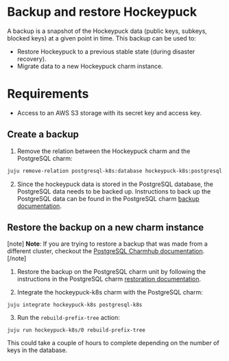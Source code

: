 # Backup and restore Hockeypuck
A backup is a snapshot of the Hockeypuck data (public keys, subkeys, blocked keys) at a given point in time. This backup can be used to:
* Restore Hockeypuck to a previous stable state (during disaster recovery).
* Migrate data to a new Hockeypuck charm instance.

# Requirements
* Access to an AWS S3 storage with its secret key and access key.

## Create a backup

1. Remove the relation between the Hockeypuck charm and the PostgreSQL charm:
```bash
juju remove-relation postgresql-k8s:database hockeypuck-k8s:postgresql
```
2. Since the hockeypuck data is stored in the PostgreSQL database, the PostgreSQL data needs to be backed up. Instructions to back up the PostgreSQL data can be found in the PostgreSQL charm [backup documentation](https://charmhub.io/postgresql-k8s/docs/h-configure-s3-aws).


## Restore the backup on a new charm instance

[note]
**Note**: 
If you are trying to restore a backup that was made from a different cluster, checkout the [PostgreSQL Charmhub documentation](https://charmhub.io/postgresql-k8s/docs/h-migrate-cluster).
[/note]


1. Restore the backup on the PostgreSQL charm unit by following the instructions in the PostgreSQL charm [restoration documentation](https://charmhub.io/postgresql-k8s/docs/h-restore-backup).

2. Integrate the hockeypuck-k8s charm with the PostgreSQL charm:
```shell
juju integrate hockeypuck-k8s postgresql-k8s
```

3. Run the `rebuild-prefix-tree` action:
```shell
juju run hockeypuck-k8s/0 rebuild-prefix-tree
```
This could take a couple of hours to complete depending on the number of keys in the database.
